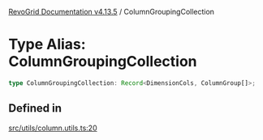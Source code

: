 [RevoGrid Documentation v4.13.5](README.md) / ColumnGroupingCollection

# Type Alias: ColumnGroupingCollection

```ts
type ColumnGroupingCollection: Record<DimensionCols, ColumnGroup[]>;
```

## Defined in

[src/utils/column.utils.ts:20](https://github.com/revolist/revogrid/blob/f32590b4b251a55e7610f26e48cd67947bdd6441/src/utils/column.utils.ts#L20)
